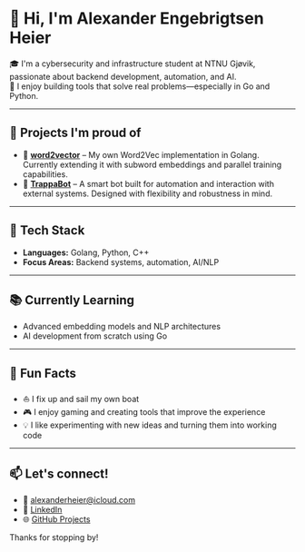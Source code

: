 # 👋 Hi, I'm Alexander Engebrigtsen Heier

🎓 I'm a cybersecurity and infrastructure student at NTNU Gjøvik, passionate about backend development, automation, and AI.  
🧠 I enjoy building tools that solve real problems—especially in Go and Python.

---

## 🚀 Projects I'm proud of

- 🧠 [**word2vector**](https://github.com/AlexHeier/word2vector) – My own Word2Vec implementation in Golang. Currently extending it with subword embeddings and parallel training capabilities.
- 🤖 [**TrappaBot**](https://github.com/AlexHeier/TrappaBot) – A smart bot built for automation and interaction with external systems. Designed with flexibility and robustness in mind.

---

## 🔧 Tech Stack

- **Languages:** Golang, Python, C++
- **Focus Areas:** Backend systems, automation, AI/NLP

---

## 📚 Currently Learning

- Advanced embedding models and NLP architectures  
- AI development from scratch using Go

---

## 🧩 Fun Facts

- ⛵ I fix up and sail my own boat
- 🎮 I enjoy gaming and creating tools that improve the experience
- 💡 I like experimenting with new ideas and turning them into working code

---

## 📫 Let's connect!

- 📧 alexanderheier@icloud.com
- 💼 [LinkedIn](https://www.linkedin.com/in/alexander-heier/)  
- 🌐 [GitHub Projects](https://github.com/AlexHeier)

Thanks for stopping by!
